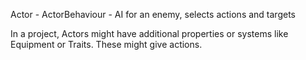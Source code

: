 ﻿

Actor - 
ActorBehaviour - AI for an enemy, selects actions and targets

In a project, Actors might have additional properties or systems like Equipment or Traits. These might give actions.